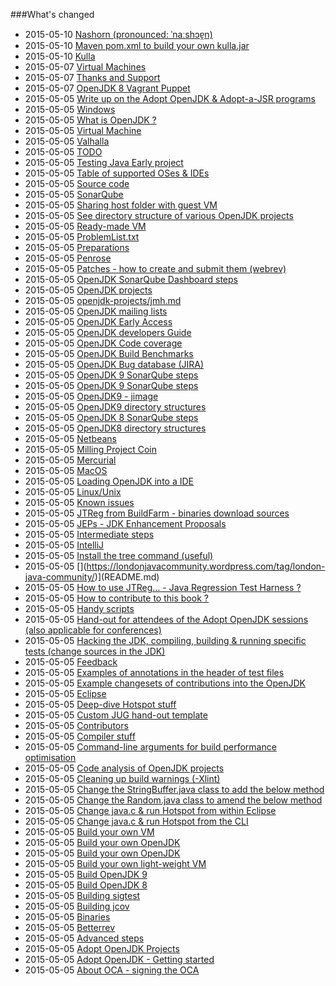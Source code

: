 ###What's changed


* 2015-05-10 [Nashorn (pronounced: ˈnaːshɔɐ̯n)](openjdk-projects/nashorn.md)
* 2015-05-10 [Maven pom.xml to build your own kulla.jar](openjdk-projects/kulla-pom-xml.md)
* 2015-05-10 [Kulla](openjdk-projects/kulla.md)
* 2015-05-07 [Virtual Machines](virtual-machines/virtual_machines.md)
* 2015-05-07 [Thanks and Support](thanks_and_support.md)
* 2015-05-07 [OpenJDK 8 Vagrant Puppet](virtual-machines/adoptjdk_puppet_vm.md)
* 2015-05-05 [Write up on the Adopt OpenJDK & Adopt-a-JSR programs](adopt-openjdk-getting-started/write_up_on_the_adopt_openjdk_&_adopt-a-jsr_programs.md)
* 2015-05-05 [Windows](known-issues/known_issues_windows.md)
* 2015-05-05 [What is OpenJDK ?](adopt-openjdk-getting-started/what_is_openjdk.md)
* 2015-05-05 [Virtual Machine](known-issues/known_issues_virtual_machine.md)
* 2015-05-05 [Valhalla](openjdk-projects/valhalla.md)
* 2015-05-05 [ TODO](virtual-machines/TODO.md)
* 2015-05-05 [Testing Java Early project](advanced-steps/testing_java_early_project.md)
* 2015-05-05 [Table of supported OSes & IDEs](adopt-openjdk-getting-started/table_of_supported_oses_&_ides.md)
* 2015-05-05 [Source code](source-code/source_code.md)
* 2015-05-05 [SonarQube](known-issues/known_issues_sonarqube.md)
* 2015-05-05 [Sharing host folder with guest VM](virtual-machines/sharing_host_folder_with_guest_vm.md)
* 2015-05-05 [See directory structure of various OpenJDK projects](intermediate-steps/see_directory_structure_of_various_openjdk_projects.md)
* 2015-05-05 [Ready-made VM](virtual-machines/ready-made_vm.md)
* 2015-05-05 [ProblemList.txt](advanced-steps/problems.txt.md)
* 2015-05-05 [Preparations](preparations.md)
* 2015-05-05 [Penrose](openjdk-projects/penrose.md)
* 2015-05-05 [Patches - how to create and submit them (webrev)](intermediate-steps/patches_-_how_to_create_and_submit_them_webrev.md)
* 2015-05-05 [OpenJDK SonarQube Dashboard steps](intermediate-steps/openjdk_sonarqube_dashboard_steps.md)
* 2015-05-05 [OpenJDK projects](openjdk-projects/openjdk_projects.md)
* 2015-05-05 [openjdk-projects/jmh.md](openjdk-projects/jmh.md)
* 2015-05-05 [OpenJDK mailing lists](openjdk-mailing-lists.md)
* 2015-05-05 [OpenJDK Early Access](binaries/openjdk_early_access.md)
* 2015-05-05 [OpenJDK developers Guide](intermediate-steps/openjdk_developers_guide.md)
* 2015-05-05 [OpenJDK Code coverage](advanced-steps/openjdk_code_coverage.md)
* 2015-05-05 [OpenJDK Build Benchmarks](adopt-openjdk-getting-started/openjdk-build-benchmarks.md)
* 2015-05-05 [OpenJDK Bug database (JIRA)](adopt-openjdk-getting-started/openjdk_bug_database_jira.md)
* 2015-05-05 [OpenJDK 9 SonarQube steps](intermediate-steps/openjdk9_sonarqube_steps.md)
* 2015-05-05 [OpenJDK 9 SonarQube steps](intermediate-steps/openjdk_9_sonarqube_steps.md)
* 2015-05-05 [OpenJDK9 - jimage](intermediate-steps/openjdk9-jimage.md)
* 2015-05-05 [OpenJDK9 directory structures](intermediate-steps/openjdk9_directory_structures.md)
* 2015-05-05 [OpenJDK 8 SonarQube steps](intermediate-steps/openjdk8_sonarqube_steps.md)
* 2015-05-05 [OpenJDK8 directory structures](intermediate-steps/openjdk8_directory_structures.md)
* 2015-05-05 [Netbeans](source-code/loading_openjdk_in_netbeans.md)
* 2015-05-05 [Milling Project Coin](intermediate-steps/milling_project_coin.md)
* 2015-05-05 [Mercurial](known-issues/known_issues_mercurial.md)
* 2015-05-05 [MacOS](known-issues/known_issues_macos.md)
* 2015-05-05 [Loading OpenJDK into a IDE](source-code/loading_openjdk_into_ide.md)
* 2015-05-05 [Linux/Unix](known-issues/known_issues_linuxunix.md)
* 2015-05-05 [Known issues](known-issues/known_issues.md)
* 2015-05-05 [JTReg from BuildFarm - binaries download sources](binaries/jtreg_from_buildfarm.md)
* 2015-05-05 [JEPs - JDK Enhancement Proposals](intermediate-steps/jeps_-_jdk_enhancement_proposals.md)
* 2015-05-05 [Intermediate steps](intermediate-steps/intermediate_steps.md)
* 2015-05-05 [IntelliJ](source-code/loading_openjdk_in_intellij.md)
* 2015-05-05 [Install the tree command (useful)](adopt-openjdk-getting-started/install_the_tree_command.md)
* 2015-05-05 [[](https://londonjavacommunity.files.wordpress.com/2009/11/bannerblog.jpg)](https://londonjavacommunity.wordpress.com/tag/london-java-community/)](README.md)
* 2015-05-05 [How to use JTReg… - Java Regression Test Harness ?](advanced-steps/how_to_use_jtreg_-_java_regression_test_harness.md)
* 2015-05-05 [How to contribute to this book ?](contribute.md)
* 2015-05-05 [Handy scripts](handy-scripts-for-OpenJDK-developers.md)
* 2015-05-05 [Hand-out for attendees of the Adopt OpenJDK sessions (also applicable for conferences)](adopt-openjdk-getting-started/hand-out_for_attendees_of_the_adopt_openjdk_sessions_also_applicable_for_conferences.md)
* 2015-05-05 [Hacking the JDK, compiling, building & running specific tests (change sources in the JDK)](advanced-steps/hacking_the_jdk,_compiling,_building_&_running_specific_tests_change_sources_in_the_jdk.md)
* 2015-05-05 [Feedback](feedback.md)
* 2015-05-05 [Examples of annotations in the header of test files](advanced-steps/test-annotations.md)
* 2015-05-05 [Example changesets of contributions into the OpenJDK](intermediate-steps/example_changesets_of_contributions_into_the_openjdk.md)
* 2015-05-05 [Eclipse](source-code/loading_openjdk_in_eclipse.md)
* 2015-05-05 [Deep-dive Hotspot stuff](advanced-steps/deep-dive_hotspot_stuff.md)
* 2015-05-05 [Custom JUG hand-out template](adopt-openjdk-getting-started/custom_jug_hand-out_template.md)
* 2015-05-05 [Contributors](contributors.md)
* 2015-05-05 [Compiler stuff](advanced-steps/compiler_stuff.md)
* 2015-05-05 [Command-line arguments for build performance optimisation](intermediate-steps/command-line_arguments_for_build_performance_optimisation.md)
* 2015-05-05 [Code analysis of OpenJDK projects](intermediate-steps/code_analysis_of_openjdk_projects.md)
* 2015-05-05 [Cleaning up build warnings (-Xlint)](intermediate-steps/cleaning_up_build_warnings.md)
* 2015-05-05 [Change the StringBuffer.java class to add the below method](advanced-steps/change_the_stringbufferjava_class_to_add_the_below_method.md)
* 2015-05-05 [Change the Random.java class to amend the below method](advanced-steps/change_the_randomjava_class_to_amend_the_below_method.md)
* 2015-05-05 [Change java.c & run Hotspot from within Eclipse](advanced-steps/change_javac_&_run_hotspot_from_within_eclipse.md)
* 2015-05-05 [Change java.c & run Hotspot from the CLI](advanced-steps/change_javac_&_run_hotspot_from_the_cli.md)
* 2015-05-05 [Build your own VM](virtual-machines/build_your_own_vm.md)
* 2015-05-05 [Build your own OpenJDK](virtual-machines/build_your_own_openjdk.md)
* 2015-05-05 [Build your own OpenJDK](binaries/build_your_own_openjdk.md)
* 2015-05-05 [Build your own light-weight VM](virtual-machines/build_your_own_lightweight_vm.md)
* 2015-05-05 [Build OpenJDK 9](binaries/build_openjdk_9.md)
* 2015-05-05 [Build OpenJDK 8](binaries/build_openjdk_8.md)
* 2015-05-05 [Building sigtest](advanced-steps/building_sigtest.md)
* 2015-05-05 [Building jcov](advanced-steps/building_jcov.md)
* 2015-05-05 [Binaries](binaries/binaries.md)
* 2015-05-05 [Betterrev](adoptopenjdk-projects/adoptopenjdk_projects_betterrev.md)
* 2015-05-05 [Advanced steps](advanced-steps/advanced_steps.md)
* 2015-05-05 [Adopt OpenJDK Projects](adoptopenjdk-projects/adopt_openjdk_projects.md)
* 2015-05-05 [Adopt OpenJDK - Getting started](adopt-openjdk-getting-started/adopt_openjdk_-_getting_started.md)
* 2015-05-05 [About OCA - signing the OCA](adopt-openjdk-getting-started/about_oca_-_signing_the_oca.md)
